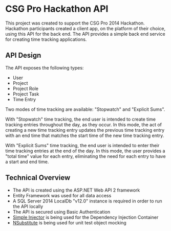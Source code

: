 
# CSG Pro Hackathon API

This project was created to support the CSG Pro 2014 Hackathon. Hackathon participants created a client app, on the platform of their choice, using this API for the back end. The API provides a simple back end service for creating time tracking applications.

## API Design

The API exposes the following types:

* User
* Project
* Project Role
* Project Task
* Time Entry

Two modes of time tracking are available: "Stopwatch" and "Explicit Sums".

With "Stopwatch" time tracking, the end user is intended to create time tracking entries throughout the day, as they occur. In this mode, the act of creating a new time tracking entry updates the previous time tracking entry with an end time that matches the start time of the new time tracking entry.

With "Explicit Sums" time tracking, the end user is intended to enter their time tracking entries at the end of the day. In this mode, the user provides a "total time" value for each entry, eliminating the need for each entry to have a start and end time.

## Technical Overview

* The API is created using the ASP.NET Web API 2 framework
* Entity Framework was used for all data access
* A SQL Server 2014 LocalDb "v12.0" instance is required in order to run the API locally
* The API is secured using Basic Authentication
* [Simple Injector](https://simpleinjector.org/index.html) is being used for the Dependency Injection Container
* [NSubstitute](http://nsubstitute.github.io/) is being used for unit test object mocking
